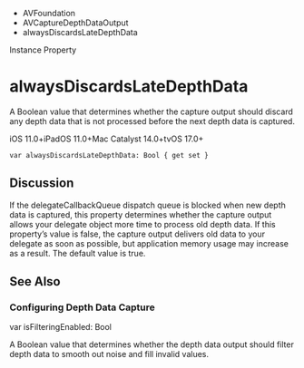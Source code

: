 

- AVFoundation
- AVCaptureDepthDataOutput
-  alwaysDiscardsLateDepthData 

Instance Property

# alwaysDiscardsLateDepthData

A Boolean value that determines whether the capture output should discard any depth data that is not processed before the next depth data is captured.

iOS 11.0+iPadOS 11.0+Mac Catalyst 14.0+tvOS 17.0+

``` source
var alwaysDiscardsLateDepthData: Bool { get set }
```

## Discussion

If the delegateCallbackQueue dispatch queue is blocked when new depth data is captured, this property determines whether the capture output allows your delegate object more time to process old depth data. If this property’s value is false, the capture output delivers old data to your delegate as soon as possible, but application memory usage may increase as a result. The default value is true.

## See Also

### Configuring Depth Data Capture

var isFilteringEnabled: Bool

A Boolean value that determines whether the depth data output should filter depth data to smooth out noise and fill invalid values.

